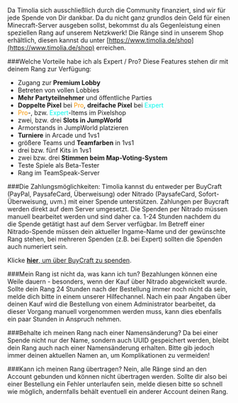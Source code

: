 Da Timolia sich ausschließlich durch die Community finanziert, sind wir für jede Spende von Dir dankbar. Da du nicht ganz grundlos dein
Geld für einen Minecraft-Server ausgeben sollst, bekommst du als Gegenleistung einen speziellen Rang auf unserem Netzkwerk!
Die Ränge sind in unserem Shop erhältlich, diesen kannst du unter [https://www.timolia.de/shop](https://www.timolia.de/shop) erreichen.

###Welche Vorteile habe ich als Expert / Pro?
Diese Features stehen dir mit deinem Rang zur Verfügung:

- Zugang zur <strong>Premium Lobby</strong>
- Betreten von vollen Lobbies 
- <strong>Mehr Partyteilnehmer</strong> und öffentliche Parties
- <strong>Doppelte Pixel</strong> bei <span style="color:#F99500">Pro</span>, <strong>dreifache Pixel</strong> bei <span style="color:#00F9EC">Expert</span>
- <span style="color:#F99500">Pro</span>-, bzw. <span style="color:#00F9EC">Expert</span>-Items im Pixelshop
- zwei, bzw. drei <strong>Slots in JumpWorld</strong>
- Armorstands in JumpWorld platzieren
- <strong>Turniere</strong> in Arcade und 1vs1
- größere Teams und <strong>Teamfarben</strong> in 1vs1
- drei bzw. fünf Kits in 1vs1
- zwei bzw. drei <strong>Stimmen beim Map-Voting-System</strong>
- Teste Spiele als Beta-Tester
- Rang im TeamSpeak-Server

###Die Zahlungsmöglichkeiten:
Timolia kannst du entweder per BuyCraft (PayPal, PaysafeCard, Überweisung) oder Nitrado (PaysafeCard, Sofort-Überweisung, uvm.) mit einer Spende
unterstützen. Zahlungen per Buycraft werden direkt auf dem Server umgesetzt. Die Spenden per Nitrado müssen manuell bearbeitet werden und sind 
daher ca. 1-24 Stunden nachdem du die Spende getätigt hast auf dem Server verfügbar. Im Betreff einer Nitrado-Spende müssen dein aktueller Ingame-Name und der gewünschte Rang stehen, bei mehreren Spenden 
(z.B. bei Expert) sollten die Spenden auch numeriert sein.

Klicke [<strong>hier</strong>, um über BuyCraft zu spenden](https://shop.timolia.de/).

###Mein Rang ist nicht da, was kann ich tun?
Bezahlungen können eine Weile dauern - besonders, wenn der Kauf über Nitrado abgewickelt wurde. Sollte dein Rang 24 Stunden nach der Bestellung immer noch
nicht da sein, melde dich bitte in einem unserer Hilfechannel. Nach ein paar Angaben über deinen Kauf wird die Bestellung von einem Administrator bearbeitet,
da dieser Vorgang manuell vorgenommen werden muss, kann dies ebenfalls ein paar Stunden in Anspruch nehmen.

###Behalte ich meinen Rang nach einer Namensänderung?
Da bei einer Spende nicht nur der Name, sondern auch UUID gespeichert werden, bleibt dein Rang auch nach einer Namensänderung erhalten.
Bitte gib jedoch immer deinen aktuellen Namen an, um Komplikationen zu vermeiden!

###Kann ich meinen Rang übertragen?
Nein, alle Ränge sind an den Account gebunden und können nicht übertragen werden. Sollte dir also bei einer Bestellung ein Fehler unterlaufen sein,
melde diesen bitte so schnell wie möglich, andernfalls behält eventuell ein anderer Account deinen Rang.